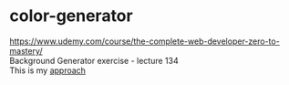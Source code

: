 # color-generator

https://www.udemy.com/course/the-complete-web-developer-zero-to-mastery/ <br>
Background Generator exercise - lecture 134<br>
This is my <a href="https://anjakhan.github.io/color-generator/" target="_blank">approach</a>
